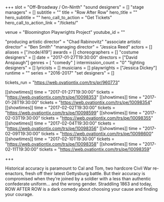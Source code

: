 +++
slot = "Off-Broadway / On-Ninth"
"sound designers" = []
"stage managers" = []
subtitle = ""
title = "Row After Row"
hero_title = ""
hero_subtitle = ""
hero_call_to_action = "Get Tickets"
hero_call_to_action_link = "/tickets/"

venue = "Bloomington Playwrights Project"
youtube_id = ""

"producing artistic director" = "Chad Rabinovitz"
"associate artistic director" = "Ben Smith"
"managing director" = "Jessica Reed"
actors = []
aliases = ["/node/419"]
awards = []
choreographers = []
"costume designers" = []
date = "2017-01-27T19:30:00"
directors = ["David Anspaugh"]
genres = [
  "comedy"
]
intermission_count = "0"
"lighting designers" = []
lyricists = []
musicians = []
playwrights = ["Jessica Dickey"]
runtime = ""
series = "2016-2017"
"set designers" = []

tickets_run = "https://web.ovationtix.com/trs/pr/960773"

[[showtimes]]
time = "2017-01-27T19:30:00"
tickets = "https://web.ovationtix.com/trs/pe/10098353"
[[showtimes]]
time = "2017-01-28T19:30:00"
tickets = "https://web.ovationtix.com/trs/pe/10098354"
[[showtimes]]
time = "2017-02-02T19:30:00"
tickets = "https://web.ovationtix.com/trs/pe/10098599"
[[showtimes]]
time = "2017-02-03T19:30:00"
tickets = "https://web.ovationtix.com/trs/pe/10098355"
[[showtimes]]
time = "2017-02-04T19:30:00"
tickets = "https://web.ovationtix.com/trs/pe/10098356"
[[showtimes]]
time = "2017-02-09T19:30:00"
tickets = "https://web.ovationtix.com/trs/pe/10098600"
[[showtimes]]
time = "2017-02-10T19:30:00"
tickets = "https://web.ovationtix.com/trs/pe/10098358"
[[showtimes]]
time = "2017-02-11T19:30:00"
tickets = "https://web.ovationtix.com/trs/pe/10098359"

+++

Historical accuracy is paramount to Cal and Tom, two hardcore Civil War re-enactors, fresh off their latest Gettysburg battle. But their accuracy is compromised when they’re joined by a soldier with a less than authentic confederate uniform... and the wrong gender. Straddling 1863 and today, ROW AFTER ROW is a dark comedy about choosing your cause and finding your courage.

